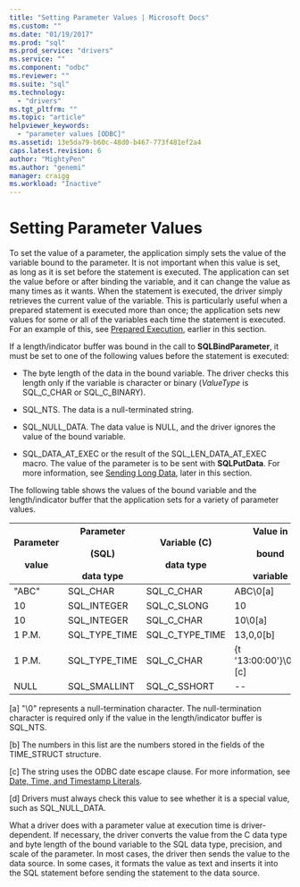 ```yaml
---
title: "Setting Parameter Values | Microsoft Docs"
ms.custom: ""
ms.date: "01/19/2017"
ms.prod: "sql"
ms.prod_service: "drivers"
ms.service: ""
ms.component: "odbc"
ms.reviewer: ""
ms.suite: "sql"
ms.technology: 
  - "drivers"
ms.tgt_pltfrm: ""
ms.topic: "article"
helpviewer_keywords: 
  - "parameter values [ODBC]"
ms.assetid: 13e5da79-b60c-48d0-b467-773f481ef2a4
caps.latest.revision: 6
author: "MightyPen"
ms.author: "genemi"
manager: craigg
ms.workload: "Inactive"
---
```

# Setting Parameter Values
To set the value of a parameter, the application simply sets the value of the variable bound to the parameter. It is not important when this value is set, as long as it is set before the statement is executed. The application can set the value before or after binding the variable, and it can change the value as many times as it wants. When the statement is executed, the driver simply retrieves the current value of the variable. This is particularly useful when a prepared statement is executed more than once; the application sets new values for some or all of the variables each time the statement is executed. For an example of this, see [Prepared Execution](../../../odbc/reference/develop-app/prepared-execution-odbc.md), earlier in this section.  
  
 If a length/indicator buffer was bound in the call to **SQLBindParameter**, it must be set to one of the following values before the statement is executed:  
  
-   The byte length of the data in the bound variable. The driver checks this length only if the variable is character or binary (*ValueType* is SQL_C_CHAR or SQL_C_BINARY).  
  
-   SQL_NTS. The data is a null-terminated string.  
  
-   SQL_NULL_DATA. The data value is NULL, and the driver ignores the value of the bound variable.  
  
-   SQL_DATA_AT_EXEC or the result of the SQL_LEN_DATA_AT_EXEC macro. The value of the parameter is to be sent with **SQLPutData**. For more information, see [Sending Long Data](../../../odbc/reference/develop-app/sending-long-data.md), later in this section.  
  
 The following table shows the values of the bound variable and the length/indicator buffer that the application sets for a variety of parameter values.  
  
|Parameter<br /><br /> value|Parameter<br /><br /> (SQL)<br /><br /> data type|Variable (C)<br /><br /> data type|Value in<br /><br /> bound<br /><br /> variable|Value in<br /><br /> length/indicator<br /><br /> buffer[d]|  
|-------------------------|-----------------------------------------|----------------------------------|-------------------------------------|----------------------------------------------------|  
|"ABC"|SQL_CHAR|SQL_C_CHAR|ABC\0[a]|SQL_NTS or 3|  
|10|SQL_INTEGER|SQL_C_SLONG|10|--|  
|10|SQL_INTEGER|SQL_C_CHAR|10\0[a]|SQL_NTS or 2|  
|1 P.M.|SQL_TYPE_TIME|SQL_C_TYPE_TIME|13,0,0[b]|--|  
|1 P.M.|SQL_TYPE_TIME|SQL_C_CHAR|{t '13:00:00'}\0[a], [c]|SQL_NTS or 14|  
|NULL|SQL_SMALLINT|SQL_C_SSHORT|--|SQL_NULL_DATA|  
  
 [a]   "\0" represents a null-termination character. The null-termination character is required only if the value in the length/indicator buffer is SQL_NTS.  
  
 [b]   The numbers in this list are the numbers stored in the fields of the TIME_STRUCT structure.  
  
 [c]   The string uses the ODBC date escape clause. For more information, see [Date, Time, and Timestamp Literals](../../../odbc/reference/develop-app/date-time-and-timestamp-literals.md).  
  
 [d]   Drivers must always check this value to see whether it is a special value, such as SQL_NULL_DATA.  
  
 What a driver does with a parameter value at execution time is driver-dependent. If necessary, the driver converts the value from the C data type and byte length of the bound variable to the SQL data type, precision, and scale of the parameter. In most cases, the driver then sends the value to the data source. In some cases, it formats the value as text and inserts it into the SQL statement before sending the statement to the data source.
